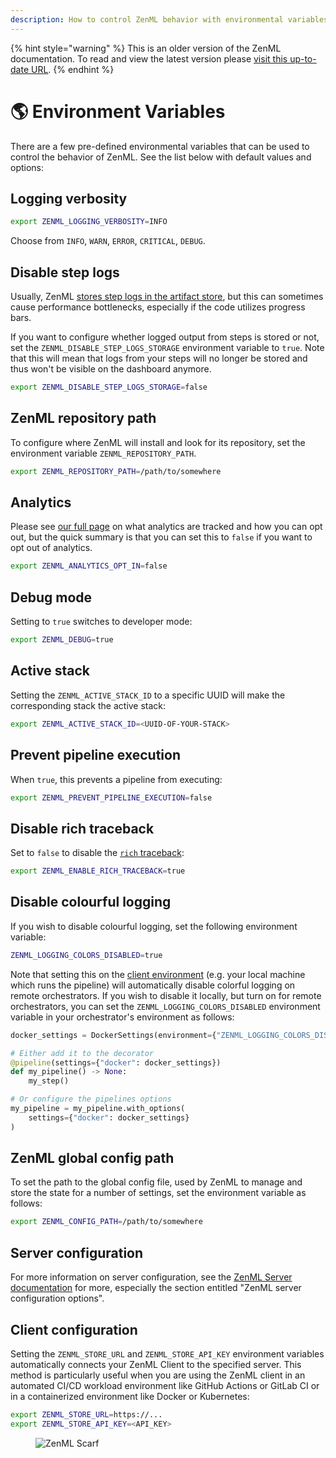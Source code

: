 ```yaml
---
description: How to control ZenML behavior with environmental variables.
---
```


{% hint style="warning" %}
This is an older version of the ZenML documentation. To read and view the latest version please [visit this up-to-date URL](https://docs.zenml.io).
{% endhint %}


# 🌎 Environment Variables

There are a few pre-defined environmental variables that can be used to control the behavior of ZenML. See the list below with default values and options:

## Logging verbosity

```bash
export ZENML_LOGGING_VERBOSITY=INFO
```

Choose from `INFO`, `WARN`, `ERROR`, `CRITICAL`, `DEBUG`.

## Disable step logs

Usually, ZenML [stores step logs in the artifact store](../how-to/control-logging/enable-or-disable-logs-storing.md), but this can sometimes cause performance bottlenecks, especially if the code utilizes progress bars.

If you want to configure whether logged output from steps is stored or not, set the `ZENML_DISABLE_STEP_LOGS_STORAGE` environment variable to `true`. Note that this will mean that logs from your steps will no longer be stored and thus won't be visible on the dashboard anymore.

```bash
export ZENML_DISABLE_STEP_LOGS_STORAGE=false
```

## ZenML repository path

To configure where ZenML will install and look for its repository, set the environment variable `ZENML_REPOSITORY_PATH`.

```bash
export ZENML_REPOSITORY_PATH=/path/to/somewhere
```

## Analytics

Please see [our full page](global-settings.md#usage-analytics) on what analytics are tracked and how you can opt out, but the quick summary is that you can set this to `false` if you want to opt out of analytics.

```bash
export ZENML_ANALYTICS_OPT_IN=false
```

## Debug mode

Setting to `true` switches to developer mode:

```bash
export ZENML_DEBUG=true
```

## Active stack

Setting the `ZENML_ACTIVE_STACK_ID` to a specific UUID will make the corresponding stack the active stack:

```bash
export ZENML_ACTIVE_STACK_ID=<UUID-OF-YOUR-STACK>
```

## Prevent pipeline execution

When `true`, this prevents a pipeline from executing:

```bash
export ZENML_PREVENT_PIPELINE_EXECUTION=false
```

## Disable rich traceback

Set to `false` to disable the [`rich` traceback](https://rich.readthedocs.io/en/stable/traceback.html):

```bash
export ZENML_ENABLE_RICH_TRACEBACK=true
```

## Disable colourful logging

If you wish to disable colourful logging, set the following environment variable:

```bash
ZENML_LOGGING_COLORS_DISABLED=true
```

Note that setting this on the [client environment](../how-to/configure-python-environments/README.md#client-environment-or-the-runner-environment) (e.g. your local machine which runs the pipeline) will automatically disable colorful logging on remote orchestrators. If you wish to disable it locally, but turn on for remote orchestrators, you can set the `ZENML_LOGGING_COLORS_DISABLED` environment variable in your orchestrator's environment as follows:

```python
docker_settings = DockerSettings(environment={"ZENML_LOGGING_COLORS_DISABLED": "false"})

# Either add it to the decorator
@pipeline(settings={"docker": docker_settings})
def my_pipeline() -> None:
    my_step()

# Or configure the pipelines options
my_pipeline = my_pipeline.with_options(
    settings={"docker": docker_settings}
)
```

## ZenML global config path

To set the path to the global config file, used by ZenML to manage and store the state for a number of settings, set the environment variable as follows:

```bash
export ZENML_CONFIG_PATH=/path/to/somewhere
```

## Server configuration

For more information on server configuration, see the [ZenML Server documentation](../getting-started/deploying-zenml/deploy-with-docker.md#zenml-server-configuration-options) for more, especially the section entitled "ZenML server configuration options".

## Client configuration

Setting the `ZENML_STORE_URL` and `ZENML_STORE_API_KEY` environment variables automatically connects your ZenML Client to the specified server. This method is particularly useful when you are using the ZenML client in an automated CI/CD workload environment like GitHub Actions or GitLab CI or in a containerized environment like Docker or Kubernetes:

```bash
export ZENML_STORE_URL=https://...
export ZENML_STORE_API_KEY=<API_KEY>
```

<figure><img src="https://static.scarf.sh/a.png?x-pxid=f0b4f458-0a54-4fcd-aa95-d5ee424815bc" alt="ZenML Scarf"><figcaption></figcaption></figure>
